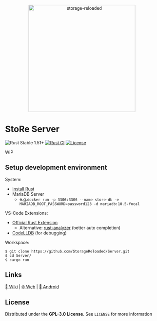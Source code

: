 <p align="center">
  <a href="https://github.com/StorageReloaded/Server">
    <img alt="storage-reloaded" width="350"
         src="https://raw.githubusercontent.com/StorageReloaded/Server/master/banner.svg?sanitize=true">
  </a>
</p>

# StoRe Server
![Rust Stable 1.51+](https://img.shields.io/badge/Rust%20Stable-1.54%2B-informational)
[![Rust CI](https://github.com/StorageReloaded/Server/actions/workflows/rust.yml/badge.svg)](https://github.com/StorageReloaded/Server/actions/workflows/rust.yml)
[![License](https://img.shields.io/github/license/StorageReloaded/Server)](https://github.com/StorageReloaded/Server/blob/master/LICENSE) 

WIP

## Setup development environment
System:
* [Install Rust](https://rustup.rs)
* MariaDB Server
	* e.g.``docker run -p 3306:3306 --name store-db -e MARIADB_ROOT_PASSWORD=password123 -d mariadb:10.5-focal`` 

VS-Code Extensions:
* [Official Rust Extension](https://marketplace.visualstudio.com/items?itemName=rust-lang.rust)
  * Alternative: [rust-analyzer](https://marketplace.visualstudio.com/items?itemName=matklad.rust-analyzer) (better auto completion)
* [CodeLLDB](https://marketplace.visualstudio.com/items?itemName=vadimcn.vscode-lldb) (for debugging)

Workspace:
```shell
$ git clone https://github.com/StorageReloaded/Server.git
$ cd Server/
$ cargo run
```

## Links
[:book: Wiki](https://github.com/StorageReloaded/StoRe/wiki)
|
[:globe_with_meridians: Web](https://github.com/StorageReloaded/Web)
|
[:iphone: Android](https://github.com/StorageReloaded/Android)

## License
Distributed under the **GPL-3.0 License**. See ``LICENSE`` for more information
